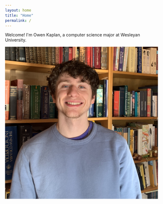 ```yaml
---
layout: home
title: "Home"
permalink: /
---
```


<head>
    <link rel="apple-touch-icon" sizes="180x180" href="/assets/images/apple-touch-icon.png?">
    <link rel="icon" type="image/png" sizes="32x32" href="/assets/images/favicon-32x32.png?">
    <link rel="icon" type="image/png" sizes="16x16" href="/assets/images/favicon-16x16.png?">
    <link rel="manifest" href="/assets/images/site.webmanifest">
    <link rel="shortcut icon" href="/assets/images/favicon.ico?">
    <meta name="msapplication-TileColor" content="#da532c">
    <meta name="msapplication-config" content="/assets/images/browserconfig.xml">
    <meta name="theme-color" content="#ffffff">
</head>


Welcome! I'm Owen Kaplan, a computer science major at Wesleyan University.

![headshot](/assets/images/okheadshot.jpg)
